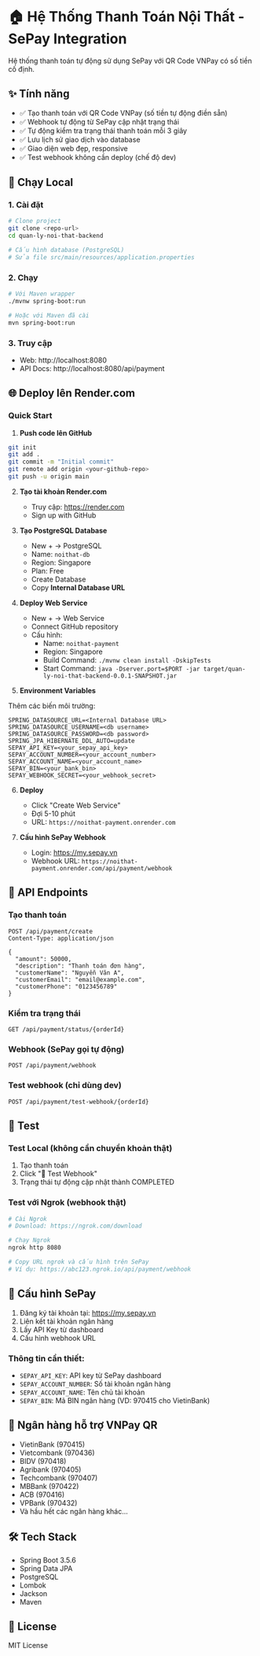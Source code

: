 # 🏠 Hệ Thống Thanh Toán Nội Thất - SePay Integration

Hệ thống thanh toán tự động sử dụng SePay với QR Code VNPay có số tiền cố định.

## ✨ Tính năng

- ✅ Tạo thanh toán với QR Code VNPay (số tiền tự động điền sẵn)
- ✅ Webhook tự động từ SePay cập nhật trạng thái
- ✅ Tự động kiểm tra trạng thái thanh toán mỗi 3 giây
- ✅ Lưu lịch sử giao dịch vào database
- ✅ Giao diện web đẹp, responsive
- ✅ Test webhook không cần deploy (chế độ dev)

## 🚀 Chạy Local

### 1. Cài đặt

```bash
# Clone project
git clone <repo-url>
cd quan-ly-noi-that-backend

# Cấu hình database (PostgreSQL)
# Sửa file src/main/resources/application.properties
```

### 2. Chạy

```bash
# Với Maven wrapper
./mvnw spring-boot:run

# Hoặc với Maven đã cài
mvn spring-boot:run
```

### 3. Truy cập

- Web: http://localhost:8080
- API Docs: http://localhost:8080/api/payment

## 🌐 Deploy lên Render.com

### Quick Start

1. **Push code lên GitHub**

```bash
git init
git add .
git commit -m "Initial commit"
git remote add origin <your-github-repo>
git push -u origin main
```

2. **Tạo tài khoản Render.com**
   - Truy cập: https://render.com
   - Sign up with GitHub

3. **Tạo PostgreSQL Database**
   - New + → PostgreSQL
   - Name: `noithat-db`
   - Region: Singapore
   - Plan: Free
   - Create Database
   - Copy **Internal Database URL**

4. **Deploy Web Service**
   - New + → Web Service
   - Connect GitHub repository
   - Cấu hình:
     - Name: `noithat-payment`
     - Region: Singapore
     - Build Command: `./mvnw clean install -DskipTests`
     - Start Command: `java -Dserver.port=$PORT -jar target/quan-ly-noi-that-backend-0.0.1-SNAPSHOT.jar`

5. **Environment Variables**

Thêm các biến môi trường:

```
SPRING_DATASOURCE_URL=<Internal Database URL>
SPRING_DATASOURCE_USERNAME=<db username>
SPRING_DATASOURCE_PASSWORD=<db password>
SPRING_JPA_HIBERNATE_DDL_AUTO=update
SEPAY_API_KEY=<your_sepay_api_key>
SEPAY_ACCOUNT_NUMBER=<your_account_number>
SEPAY_ACCOUNT_NAME=<your_account_name>
SEPAY_BIN=<your_bank_bin>
SEPAY_WEBHOOK_SECRET=<your_webhook_secret>
```

6. **Deploy**
   - Click "Create Web Service"
   - Đợi 5-10 phút
   - URL: `https://noithat-payment.onrender.com`

7. **Cấu hình SePay Webhook**
   - Login: https://my.sepay.vn
   - Webhook URL: `https://noithat-payment.onrender.com/api/payment/webhook`

## 📝 API Endpoints

### Tạo thanh toán
```
POST /api/payment/create
Content-Type: application/json

{
  "amount": 50000,
  "description": "Thanh toán đơn hàng",
  "customerName": "Nguyễn Văn A",
  "customerEmail": "email@example.com",
  "customerPhone": "0123456789"
}
```

### Kiểm tra trạng thái
```
GET /api/payment/status/{orderId}
```

### Webhook (SePay gọi tự động)
```
POST /api/payment/webhook
```

### Test webhook (chỉ dùng dev)
```
POST /api/payment/test-webhook/{orderId}
```

## 🧪 Test

### Test Local (không cần chuyển khoản thật)

1. Tạo thanh toán
2. Click "🧪 Test Webhook"
3. Trạng thái tự động cập nhật thành COMPLETED

### Test với Ngrok (webhook thật)

```bash
# Cài Ngrok
# Download: https://ngrok.com/download

# Chạy Ngrok
ngrok http 8080

# Copy URL ngrok và cấu hình trên SePay
# Ví dụ: https://abc123.ngrok.io/api/payment/webhook
```

## 🔧 Cấu hình SePay

1. Đăng ký tài khoản tại: https://my.sepay.vn
2. Liên kết tài khoản ngân hàng
3. Lấy API Key từ dashboard
4. Cấu hình webhook URL

### Thông tin cần thiết:
- `SEPAY_API_KEY`: API key từ SePay dashboard
- `SEPAY_ACCOUNT_NUMBER`: Số tài khoản ngân hàng
- `SEPAY_ACCOUNT_NAME`: Tên chủ tài khoản
- `SEPAY_BIN`: Mã BIN ngân hàng (VD: 970415 cho VietinBank)

## 📱 Ngân hàng hỗ trợ VNPay QR

- VietinBank (970415)
- Vietcombank (970436)
- BIDV (970418)
- Agribank (970405)
- Techcombank (970407)
- MBBank (970422)
- ACB (970416)
- VPBank (970432)
- Và hầu hết các ngân hàng khác...

## 🛠 Tech Stack

- Spring Boot 3.5.6
- Spring Data JPA
- PostgreSQL
- Lombok
- Jackson
- Maven

## 📄 License

MIT License
